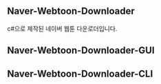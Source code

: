## Naver-Webtoon-Downloader  
c#으로 제작된 네이버 웹툰 다운로더입니다.  
## Naver-Webtoon-Downloader-GUI  
## Naver-Webtoon-Downloader-CLI  